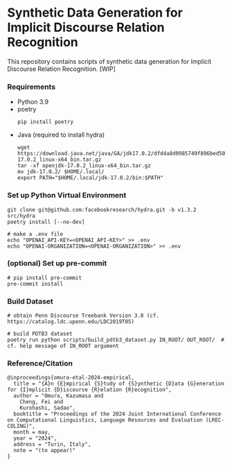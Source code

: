 # Synthetic Data Generation for Implicit Discourse Relation Recognition

This repository contains scripts of synthetic data generation for Implicit Discourse Relation Recognition. [WIP]

### Requirements

- Python 3.9
- poetry
  ```shell
  pip install poetry
  ```
- Java (required to install hydra)
  ```shell
  wget https://download.java.net/java/GA/jdk17.0.2/dfd4a8d0985749f896bed50d7138ee7f/8/GPL/openjdk-17.0.2_linux-x64_bin.tar.gz
  tar -xf openjdk-17.0.2_linux-x64_bin.tar.gz
  mv jdk-17.0.2/ $HOME/.local/
  export PATH="$HOME/.local/jdk-17.0.2/bin:$PATH"
  ```

### Set up Python Virtual Environment

```shell
git clone git@github.com:facebookresearch/hydra.git -b v1.3.2 src/hydra
poetry install [--no-dev]

# make a .env file
echo "OPENAI_API-KEY=<OPENAI_API-KEY>" >> .env
echo "OPENAI-ORGANIZATION=<OPENAI-ORGANIZATION>" >> .env
```

### (optional) Set up pre-commit

```shell
# pip install pre-commit
pre-commit install
```

### Build Dataset

```shell
# obtain Penn Discourse Treebank Version 3.0 (cf. https://catalog.ldc.upenn.edu/LDC2019T05)

# build PDTB3 dataset
poetry run python scripts/build_pdtb3_dataset.py IN_ROOT/ OUT_ROOT/  # cf. help message of IN_ROOT argument
```

### Reference/Citation

```
@inproceedings{omura-etal-2024-empirical,
  title = "{A}n {E}mpirical {S}tudy of {S}ynthetic {D}ata {G}eneration for {I}mplicit {D}iscourse {R}elation {R}ecognition",
  author = "Omura, Kazumasa and
    Cheng, Fei and
    Kurohashi, Sadao",
  booktitle = "Proceedings of the 2024 Joint International Conference on Computational Linguistics, Language Resources and Evaluation (LREC-COLING)",
  month = may,
  year = "2024",
  address = "Turin, Italy",
  note = "(to appear)"
}
```
